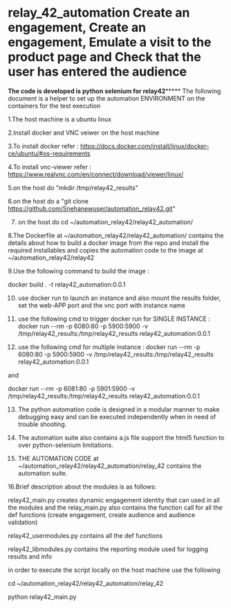 # relay_42_automation  Create an engagement, Create an engagement, Emulate a visit to the product page and Check that the user has entered the audience
****************************The code is developed is python selenium for relay42*********************************
The following document is a helper to set up the automation ENVIRONMENT on the containers for the test execution

1.The host machine is a ubuntu linux

2.Install docker and VNC veiwer on the host machine 

3.To install docker refer : https://docs.docker.com/install/linux/docker-ce/ubuntu/#os-requirements

4.To install vnc-viewer refer : https://www.realvnc.com/en/connect/download/viewer/linux/

5.on the host do "mkdir /tmp/relay42_results"

6.on the host do a  "git clone https://github.com/Snehanewuser/automation_relay42.git"
 
7. on the host do cd ~/automation_relay42/relay42_automation/

8.The Dockerfile at ~/automation_relay42/relay42_automation/ contains the details about how to build a docker image from the repo  and install the required installables and copies the automation code to the image at ~/automation_relay42/relay42

9.Use the following command to build the image : 

docker build . -t relay42_automation:0.0.1

10. use docker run to launch an instance and also mount the results folder, set the web-APP port and the vnc port with instance name

11. use the following cmd to trigger docker run for SINGLE INSTANCE :
docker run --rm -p 6080:80 -p 5900:5900 -v /tmp/relay42_results:/tmp/relay42_results relay42_automation:0.0.1

12. use the following cmd for multiple instance :
docker run --rm -p 6080:80 -p 5900:5900 -v /tmp/relay42_results:/tmp/relay42_results relay42_automation:0.0.1 

and 

docker run --rm -p 6081:80 -p 5901:5900 -v /tmp/relay42_results:/tmp/relay42_results relay42_automation:0.0.1 

13. The python automation code is designed in a modular manner to make debugging easy and can be executed independently when in need of trouble shooting.

14. The automation suite also contains a.js file support the html5 function to over python-selenium limitations.

15. THE AUTOMATION CODE at ~/automation_relay42/relay42_automation/relay_42 contains the automation suite.

16.Brief description about the modules is as follows:

relay42_main.py creates dynamic engagement identity that can used in all the modules and the relay_main.py also contains the function call for all the def functions (create engagement, create audience and audience validation)

relay42_usermodules.py contains all the def functions 

relay42_libmodules.py contains the reporting module used for logging results and info

in order to execute the script locally on the host machine use the following

cd ~/automation_relay42/relay42_automation/relay_42

python relay42_main.py
